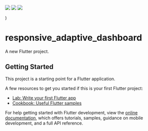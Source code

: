 
<img src=(https://github.com/AmiraMostafa628/responsive_adaptive_dashboard/assets/103458291/153ecd3b-ef66-48c8-bc11-e4af69266cfc.jpg />
<img src=(https://github.com/AmiraMostafa628/responsive_adaptive_dashboard/assets/103458291/a347710c-2aa3-47d6-a77b-a9f369c97227.jpg />
<img src=((https://github.com/AmiraMostafa628/responsive_adaptive_dashboard/assets/103458291/37977a4e-3b96-452f-a167-3c8506614b69.jpg />

)
# responsive_adaptive_dashboard

A new Flutter project.

## Getting Started

This project is a starting point for a Flutter application.

A few resources to get you started if this is your first Flutter project:

- [Lab: Write your first Flutter app](https://docs.flutter.dev/get-started/codelab)
- [Cookbook: Useful Flutter samples](https://docs.flutter.dev/cookbook)

For help getting started with Flutter development, view the
[online documentation](https://docs.flutter.dev/), which offers tutorials,
samples, guidance on mobile development, and a full API reference.
